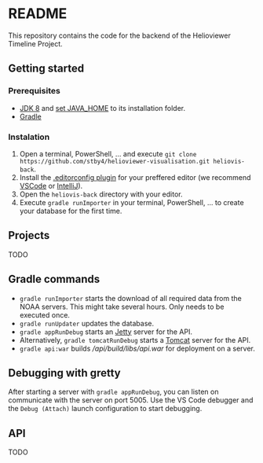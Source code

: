 # README

This repository contains the code for the backend of the Helioviewer Timeline Project.

## Getting started

### Prerequisites
- [JDK 8](https://www.oracle.com/technetwork/java/javase/downloads/jdk8-downloads-2133151.html) and [set JAVA_HOME](https://www.bing.com/search?q=set+JAVA_HOME) to its installation folder.
- [Gradle](https://gradle.org)

### Instalation
1. Open a terminal, PowerShell, ... and execute `git clone https://github.com/stby4/helioviewer-visualisation.git heliovis-back`.
2. Install the [.editorconfig plugin](http://editorconfig.org) for your preffered editor (we recommend [VSCode](https://code.visualstudio.com) or [IntelliJ](https://www.jetbrains.com/idea/)).
3. Open the `heliovis-back` directory with your editor.
4. Execute `gradle runImporter` in your terminal, PowerShell, ... to create your database for the first time.

## Projects
TODO

## Gradle commands
- `gradle runImporter` starts the download of all required data from the NOAA servers. This might take several hours. Only needs to be executed once.
- `gradle runUpdater` updates the database.
- `gradle appRunDebug` starts an [Jetty](http://www.eclipse.org/jetty/) server for the API.
- Alternatively, `gradle tomcatRunDebug` starts a [Tomcat](http://tomcat.apache.org/) server for the API.
- `gradle api:war` builds _/api/build/libs/api.war_ for deployment on a server.

## Debugging with gretty
After starting a server with `gradle appRunDebug`, you can listen on communicate with the server on port 5005. Use the VS Code debugger and the `Debug (Attach)` launch configuration to start debugging.

## API
TODO
